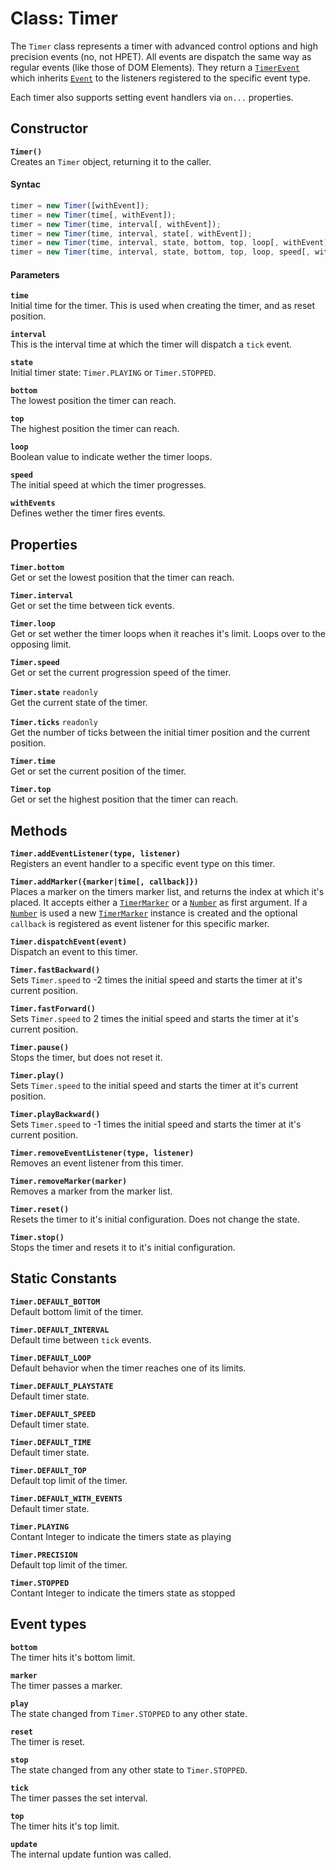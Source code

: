 # Class: Timer
The `Timer` class represents a timer with advanced control options and high precision events (no, not HPET). All events are dispatch the same way as regular events (like those of DOM Elements). They return a [`TimerEvent`][api.timerevent] which inherits [`Event`][ext.event] to the listeners registered to the specific event type.

Each timer also supports setting event handlers via `on...` properties.

## Constructor
**`Timer()`**  
Creates an `Timer` object, returning it to the caller.

#### Syntac
```javascript
timer = new Timer([withEvent]);
timer = new Timer(time[, withEvent]);
timer = new Timer(time, interval[, withEvent]);
timer = new Timer(time, interval, state[, withEvent]);
timer = new Timer(time, interval, state, bottom, top, loop[, withEvent]);
timer = new Timer(time, interval, state, bottom, top, loop, speed[, withEvent]);
```

#### Parameters
**`time`**  
Initial time for the timer. This is used when creating the timer, and as reset position.

**`interval`**  
This is the interval time at which the timer will dispatch a `tick` event.

**`state`**  
Initial timer state: `Timer.PLAYING` or `Timer.STOPPED`.

**`bottom`**  
The lowest position the timer can reach.

**`top`**  
The highest position the timer can reach.

**`loop`**  
Boolean value to indicate wether the timer loops.

**`speed`**  
The initial speed at which the timer progresses.

**`withEvents`**  
Defines wether the timer fires events.

## Properties
**`Timer.bottom`**  
Get or set the lowest position that the timer can reach.

**`Timer.interval`**  
Get or set the time between tick events.

**`Timer.loop`**  
Get or set wether the timer loops when it reaches it's limit. Loops over to the opposing limit.

**`Timer.speed`**  
Get or set the current progression speed of the timer.

**`Timer.state`** `readonly`  
Get the current state of the timer.

**`Timer.ticks`** `readonly`  
Get the number of ticks between the initial timer position and the current position.

**`Timer.time`**  
Get or set the current position of the timer.

**`Timer.top`**  
Get or set the highest position that the timer can reach.

## Methods
**`Timer.addEventListener(type, listener)`**  
Registers an event handler to a specific event type on this timer.

**`Timer.addMarker({marker|time[, callback]})`**  
Places a marker on the timers marker list, and returns the index at which it's placed. It accepts either a [`TimerMarker`][api.timermarker] or a [`Number`][ext.number] as first argument. If a [`Number`][ext.number] is used a new [`TimerMarker`][api.timermarker] instance is created and the optional `callback` is registered as event listener for this specific marker.

**`Timer.dispatchEvent(event)`**  
Dispatch an event to this timer.

**`Timer.fastBackward()`**  
Sets `Timer.speed` to -2 times the initial speed and starts the timer at it's current position.

**`Timer.fastForward()`**  
Sets `Timer.speed` to 2 times the initial speed and starts the timer at it's current position.

**`Timer.pause()`**  
Stops the timer, but does not reset it.

**`Timer.play()`**  
Sets `Timer.speed` to the initial speed and starts the timer at it's current position.

**`Timer.playBackward()`**  
Sets `Timer.speed` to -1 times the initial speed and starts the timer at it's current position.

**`Timer.removeEventListener(type, listener)`**  
Removes an event listener from this timer.

**`Timer.removeMarker(marker)`**  
Removes a marker from the marker list.

**`Timer.reset()`**  
Resets the timer to it's initial configuration. Does not change the state.

**`Timer.stop()`**  
Stops the timer and resets it to it's initial configuration.

## Static Constants
**`Timer.DEFAULT_BOTTOM`**  
Default bottom limit of the timer.

**`Timer.DEFAULT_INTERVAL`**  
Default time between `tick` events.

**`Timer.DEFAULT_LOOP`**  
Default behavior when the timer reaches one of its limits.

**`Timer.DEFAULT_PLAYSTATE`**  
Default timer state.

**`Timer.DEFAULT_SPEED`**  
Default timer state.

**`Timer.DEFAULT_TIME`**  
Default timer state.

**`Timer.DEFAULT_TOP`**  
Default top limit of the timer.

**`Timer.DEFAULT_WITH_EVENTS`**  
Default timer state.

**`Timer.PLAYING`**  
Contant Integer to indicate the timers state as playing

**`Timer.PRECISION`**  
Default top limit of the timer.

**`Timer.STOPPED`**  
Contant Integer to indicate the timers state as stopped

## Event types
**`bottom`**  
The timer hits it's bottom limit.

**`marker`**  
The timer passes a marker.

**`play`**  
The state changed from `Timer.STOPPED` to any other state.

**`reset`**  
The timer is reset.

**`stop`**  
The state changed from any other state to `Timer.STOPPED`.

**`tick`**  
The timer passes the set interval.

**`top`**  
The timer hits it's top limit.

**`update`**  
The internal update funtion was called.






[api.timerevent]:  TimerEvent.md
[api.timermarker]: TimerMarker.md
[ext.event]:       https://developer.mozilla.org/en-US/docs/Web/API/Event/Event
[ext.number]:      https://developer.mozilla.org/en-US/docs/Web/JavaScript/Reference/Global_Objects/Number

